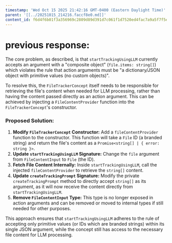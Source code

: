 ```yaml
---
timestamp: 'Wed Oct 15 2025 21:42:16 GMT-0400 (Eastern Daylight Time)'
parent: '[[../20251015_214216.faccf8e0.md]]'
content_id: f6d4f6b01f3a356969c2809d89d391d7c061f1d7520ed4fac7a9a5f7f5ed549d
---
```


# previous response:

The core problem, as described, is that `startTrackingUsingLLM` currently accepts an argument with a "composite object" (`file.items: string[]`) which violates the rule that action arguments must be "a dictionary/JSON object with primitive values (no custom objects)".

To resolve this, the `FileTrackerConcept` itself needs to be responsible for retrieving the file's content when needed for LLM processing, rather than having the content passed directly as an action argument. This can be achieved by injecting a `FileContentProvider` function into the `FileTrackerConcept`'s constructor.

### Proposed Solution:

1. **Modify `FileTrackerConcept` Constructor:** Add a `fileContentProvider` function to the constructor. This function will take a `File` ID (a branded string) and return the file's content as a `Promise<string[] | { error: string }>`.
2. **Update `startTrackingUsingLLM` Signature:** Change the `file` argument from `FileContentInput` to `File` (the ID).
3. **Fetch File Content Internally:** Inside `startTrackingUsingLLM`, call the injected `fileContentProvider` to retrieve the `string[]` content.
4. **Update `createTrackingPrompt` Signature:** Modify the private `createTrackingPrompt` method to directly accept `string[]` as its argument, as it will now receive the content directly from `startTrackingUsingLLM`.
5. **Remove `FileContentInput` Type:** This type is no longer exposed in action arguments and can be removed or moved to internal types if still needed for other purposes.

This approach ensures that `startTrackingUsingLLM` adheres to the rule of accepting only primitive values (or IDs which are branded strings) within its single JSON argument, while the concept still has access to the necessary file content for LLM processing.

